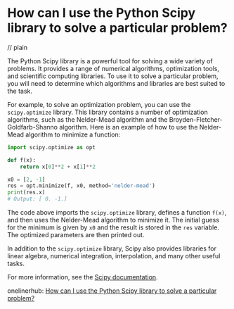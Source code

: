 # How can I use the Python Scipy library to solve a particular problem?
// plain

The Python Scipy library is a powerful tool for solving a wide variety of problems. It provides a range of numerical algorithms, optimization tools, and scientific computing libraries. To use it to solve a particular problem, you will need to determine which algorithms and libraries are best suited to the task.

For example, to solve an optimization problem, you can use the `scipy.optimize` library. This library contains a number of optimization algorithms, such as the Nelder-Mead algorithm and the Broyden-Fletcher-Goldfarb-Shanno algorithm. Here is an example of how to use the Nelder-Mead algorithm to minimize a function:

```python
import scipy.optimize as opt

def f(x):
    return x[0]**2 + x[1]**2

x0 = [2, -1]
res = opt.minimize(f, x0, method='nelder-mead')
print(res.x)
# Output: [ 0. -1.]
```

The code above imports the `scipy.optimize` library, defines a function `f(x)`, and then uses the Nelder-Mead algorithm to minimize it. The initial guess for the minimum is given by `x0` and the result is stored in the `res` variable. The optimized parameters are then printed out.

In addition to the `scipy.optimize` library, Scipy also provides libraries for linear algebra, numerical integration, interpolation, and many other useful tasks.

For more information, see the [Scipy documentation](https://docs.scipy.org/doc/scipy/reference/index.html).

onelinerhub: [How can I use the Python Scipy library to solve a particular problem?](https://onelinerhub.com/python-scipy/how-can-i-use-the-python-scipy-library-to-solve-a-particular-problem)